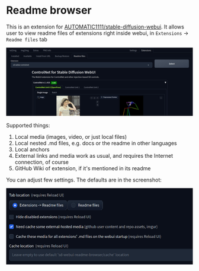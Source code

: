 # Readme browser

This is an extension for [AUTOMATIC1111/stable-diffusion-webui](https://github.com/AUTOMATIC1111/stable-diffusion-webui). It allows user to view readme files of extensions right inside webui, in `Extensions` -> `Readme files` tab

![](/img/img1.jpg)

Supported things:
1. Local media (images, video, or just local files)
1. Local nested .md files, e.g. docs or the readme in other languages
1. Local anchors
1. External links and media work as usual, and requires the Internet connection, of course
1. GitHub Wiki of extension, if it's mentioned in its readme

You can adjust few settings. The defaults are in the screenshot:

![](/img/img2.jpg)
